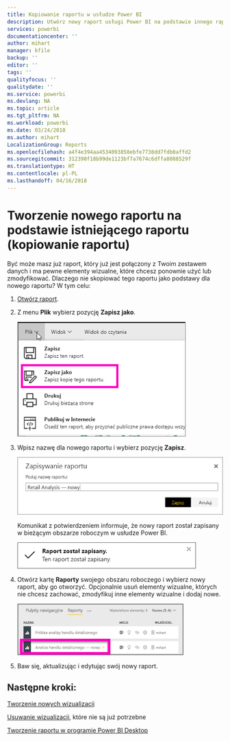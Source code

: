 ```yaml
---
title: Kopiowanie raportu w usłudze Power BI
description: Utwórz nowy raport usługi Power BI na podstawie innego raportu w usłudze Power BI.
services: powerbi
documentationcenter: ''
author: mihart
manager: kfile
backup: ''
editor: ''
tags: ''
qualityfocus: ''
qualitydate: ''
ms.service: powerbi
ms.devlang: NA
ms.topic: article
ms.tgt_pltfrm: NA
ms.workload: powerbi
ms.date: 03/24/2018
ms.author: mihart
LocalizationGroup: Reports
ms.openlocfilehash: a4f4e394aa4534093858ebfe7738dd7fdb0affd2
ms.sourcegitcommit: 312390f18b99de1123bf7a7674c6dffa8088529f
ms.translationtype: HT
ms.contentlocale: pl-PL
ms.lasthandoff: 04/16/2018
---
```

# <a name="create-a-new-report-from-an-existing-report-copy-a-report"></a>Tworzenie nowego raportu na podstawie istniejącego raportu (kopiowanie raportu)
Być może masz już raport, który już jest połączony z Twoim zestawem danych i ma pewne elementy wizualne, które chcesz ponownie użyć lub zmodyfikować.  Dlaczego nie skopiować tego raportu jako podstawy dla nowego raportu?  W tym celu:

1. [Otwórz raport](service-report-open.md).
2. Z menu **Plik** wybierz pozycję **Zapisz jako**.
   
   ![](media/power-bi-report-copy/powerbi-save-as.png)
3. Wpisz nazwę dla nowego raportu i wybierz pozycję **Zapisz**.
   
   ![](media/power-bi-report-copy/savereport.png)
   
   Komunikat z potwierdzeniem informuje, że nowy raport został zapisany w bieżącym obszarze roboczym w usłudze Power BI.
   
   ![](media/power-bi-report-copy/savesuccess1.png)
4. Otwórz kartę **Raporty** swojego obszaru roboczego i wybierz nowy raport, aby go otworzyć. Opcjonalnie usuń elementy wizualne, których nie chcesz zachować, zmodyfikuj inne elementy wizualne i dodaj nowe.
   
   ![](media/power-bi-report-copy/power-bi-workspace.png)
5. Baw się, aktualizując i edytując swój nowy raport.

## <a name="next-steps"></a>Następne kroki:
[Tworzenie nowych wizualizacji](power-bi-report-add-visualizations-ii.md)

[Usuwanie wizualizacji](service-delete.md), które nie są już potrzebne

[Tworzenie raportu w programie Power BI Desktop](desktop-report-view.md)
